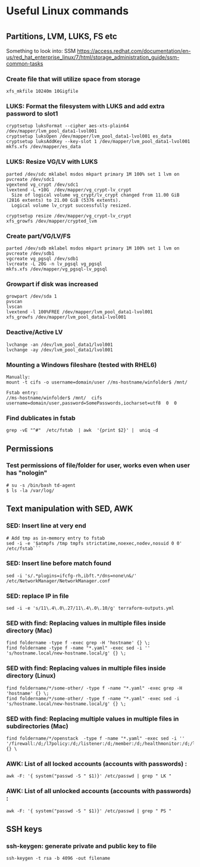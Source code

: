 # Useful Linux commands

#
## Partitions, LVM, LUKS, FS etc
Something to look into:
SSM https://access.redhat.com/documentation/en-us/red_hat_enterprise_linux/7/html/storage_administration_guide/ssm-common-tasks

### Create file that will utilize space from storage
```
xfs_mkfile 10240m 10Gigfile
```


### LUKS: Format the filesystem with LUKS and add extra password to slot1 
```
cryptsetup luksFormat --cipher aes-xts-plain64 /dev/mapper/lvm_pool_data1-lvol001
cryptsetup luksOpen /dev/mapper/lvm_pool_data1-lvol001 es_data
cryptsetup luksAddKey --key-slot 1 /dev/mapper/lvm_pool_data1-lvol001 
mkfs.xfs /dev/mapper/es_data
```

### LUKS: Resize VG/LV with LUKS
```
parted /dev/sdc mklabel msdos mkpart primary 1M 100% set 1 lvm on
pvcreate /dev/sdc1
vgextend vg_crypt /dev/sdc1
lvextend -L +10G  /dev/mapper/vg_crypt-lv_crypt
  Size of logical volume vg_crypt/lv_crypt changed from 11.00 GiB (2816 extents) to 21.00 GiB (5376 extents).
  Logical volume lv_crypt successfully resized.
 
cryptsetup resize /dev/mapper/vg_crypt-lv_crypt
xfs_growfs /dev/mapper/crypted_lvm
```

### Create part/VG/LV/FS 
```
parted /dev/sdb mklabel msdos mkpart primary 1M 100% set 1 lvm on
pvcreate /dev/sdb1
vgcreate vg_pgsql /dev/sdb1
lvcreate -L 20G -n lv_pgsql vg_pgsql
mkfs.xfs /dev/mapper/vg_pgsql-lv_pgsql
```
### Growpart if disk was increased 
```
growpart /dev/sda 1
pvscan
lvscan
lvextend -l 100%FREE /dev/mapper/lvm_pool_data1-lvol001
xfs_growfs /dev/mapper/lvm_pool_data1-lvol001
```

### Deactive/Active LV
```
lvchange -an /dev/lvm_pool_data1/lvol001
lvchange -ay /dev/lvm_pool_data1/lvol001
```

### Mounting a Windows fileshare (tested with RHEL6)
```
Manually:
mount -t cifs -o username=domain/user //ms-hostname/winfolder$ /mnt/

Fstab entry:
//ms-hostname/winfolder$ /mnt/  cifs  username=domain/user,password=SomePasswords,iocharset=utf8  0  0
```

### Find dublicates in fstab
```
grep -vE "^#"  /etc/fstab  | awk  '{print $2}' |  uniq -d
```

##
## Permissions

### Test permissions of file/folder for user, works even when user has "nologin"
```
# su -s /bin/bash td-agent
$ ls -la /var/log/
```

##
## Text manipulation with SED, AWK

### SED: Insert line at very end
```
# Add tmp as in-memory entry to fstab
sed -i -e '$atmpfs /tmp tmpfs strictatime,noexec,nodev,nosuid 0 0' /etc/fstab```
```

### SED: Insert line before match found
```
sed -i 's/.*plugins=ifcfg-rh,ibft.*/dns=none\n&/' /etc/NetworkManager/NetworkManager.conf
```

### SED: replace IP in file
```
sed -i -e 's/11\.4\.0\.27/11\.4\.0\.10/g' terraform-outputs.yml
```


### SED with find: Replacing values in multiple files inside directory (Mac)
```
find foldername -type f -exec grep -H 'hostname' {} \;
find foldername -type f -name "*.yaml" -exec sed -i '' 's/hostname.local/new-hostname.local/g' {} \;
```

### SED with find: Replacing values in multiple files inside directory (Linux)
```
find foldername/*/some-other/ -type f -name "*.yaml" -exec grep -H 'hostname' {} \;
find foldername/*/some-other/ -type f -name "*.yaml" -exec sed -i 's/hostname.local/new-hostname.local/g' {} \;
```

### SED with find: Replacing multiple values in multiple files in subdirectories (Mac)
```
find foldername/*/openstack  -type f -name "*.yaml" -exec sed -i '' '/firewall:/d;/l7policy:/d;/listener:/d;/member:/d;/healthmonitor:/d;/loadbalancer:/d' {} \
```


### AWK: List of all locked accounts (accounts with passwords) :
```
awk -F: '{ system("passwd -S " $1)}' /etc/passwd | grep " LK "
```
### AWK: List of all unlocked accounts (accounts with passwords) :
```
awk -F: '{ system("passwd -S " $1)}' /etc/passwd | grep " PS "
```


## SSH keys 

### ssh-keygen: generate private and public key to file
```
ssh-keygen -t rsa -b 4096 -out filename
```
